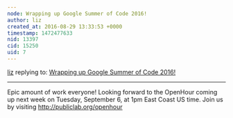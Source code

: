 ```yaml
---
node: Wrapping up Google Summer of Code 2016!
author: liz
created_at: 2016-08-29 13:33:53 +0000
timestamp: 1472477633
nid: 13397
cid: 15250
uid: 7
---
```




[liz](../profile/liz) replying to: [Wrapping up Google Summer of Code 2016!](../notes/warren/08-26-2016/wrapping-up-google-summer-of-code-2016)

----
Epic amount of work everyone! Looking forward to the OpenHour coming up next week on Tuesday, September 6, at 1pm East Coast US time. Join us by visiting http://publiclab.org/openhour